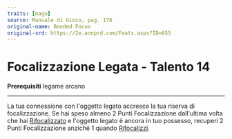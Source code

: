 ```yaml
---
traits: [mago]
source: Manuale di Gioco, pag. 176
original-name: Bonded Focus
original-srd: https://2e.aonprd.com/Feats.aspx?ID=655
---
```


# Focalizzazione Legata - Talento 14

**Prerequisiti** legame arcano

---

La tua connessione con l'oggetto legato accresce la tua riserva di
focalizzazione. Se hai speso almeno 2 Punti Focalizzazione dall'ultima volta che
hai [Rifocalizzato](/azioni/rifocalizzare) e l'oggetto legato è ancora in tuo
possesso, recuperi 2 Punti Focalizzazione anziché 1 quando
[Rifocalizzi](/azioni/rifocalizzare).
